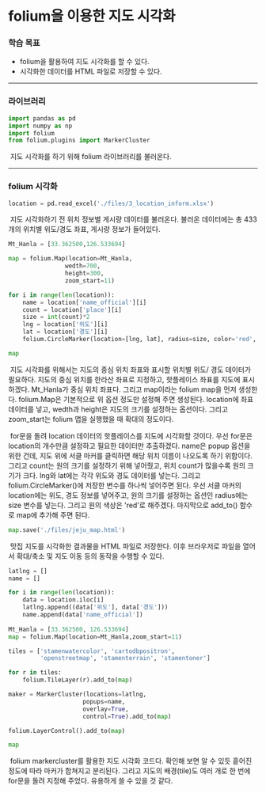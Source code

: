 # folium을 이용한 지도 시각화



### 학습 목표

- folium을 활용하여 지도 시각화를 할 수 있다.
- 시각화한 데이터를 HTML 파일로 저장할 수 있다.



---



### 라이브러리

```python
import pandas as pd
import numpy as np
import folium
from folium.plugins import MarkerCluster
```

​	지도 시각화를 하기 위해 folium 라이브러리를 불러온다.



---



### folium 시각화

```python
location = pd.read_excel('./files/3_location_inform.xlsx')
```

​	지도 시각화하기 전 위치 정보별 게시량 데이터를 불러온다. 불러온 데이터에는 총 433개의 위치별 위도/경도 좌표, 게시량 정보가 들어있다.



```python
Mt_Hanla = [33.362500,126.533694]

map = folium.Map(location=Mt_Hanla,
                wedth=700,
                height=300,
                zoom_start=11)

for i in range(len(location)):
    name = location['name_official'][i]
    count = location['place'][i]
    size = int(count)*2
    lng = location['위도'][i]
    lat = location['경도'][i]
    folium.CircleMarker(location=[lng, lat], radius=size, color='red', popup=name).add_to(map)

map
```

​	지도 시각화를 위해서는 지도의 중심 위치 좌표와 표시할 위치별 위도/ 경도 데이터가 필요하다. 지도의 중심 위치를 한라산 좌표로 지정하고, 핫플레이스 좌표를 지도에 표시하겠다. Mt_Hanla가 중심 위치 좌표다. 그리고 map이라는 folium map을 먼저 생성한다. folium.Map은 기본적으로 위 옵션 정도만 설정해 주면 생성된다. location에 좌표 데이터를 넣고, wedth과 height은 지도의 크기를 설정하는 옵션이다. 그리고 zoom_start는 folium 맵을 실행했을 때 확대의 정도이다.

​	for문을 돌려 location 데이터의 핫플레이스를 지도에 시각화할 것이다. 우선 for문은 location의 개수만큼 설정하고 필요한 데이터만 추출하겠다. name은 popup 옵션을 위한 건데, 지도 위에 서클 마커를 클릭하면 해당 위치 이름이 나오도록 하기 위함이다. 그리고 count는 원의 크기를 설정하기 위해 넣어줬고, 위치 count가 많을수록 원의 크기가 크다. lng와 lat에는 각각 위도와 경도 데이터를 넣는다. 그리고 folium.CircleMarker()에 저장한 변수를 하나씩 넣어주면 된다. 우선 서클 마커의 location에는 위도, 경도 정보를 넣어주고, 원의 크기를 설정하는 옵션인 radius에는 size 변수를 넣는다. 그리고 원의 색상은 'red'로 해주겠다. 마지막으로 add_to() 함수로 map에 추가해 주면 된다.



```python
map.save('./files/jeju_map.html')
```

​	맛집 지도를 시각화한 결과물을 HTML 파일로 저장한다. 이후 브라우저로 파일을 열어서 확대/축소 및 지도 이동 등의 동작을 수행할 수 있다.



```python
latlng = []
name = []

for i in range(len(location)):
    data = location.iloc[i]
    latlng.append((data['위도'], data['경도']))
    name.append(data['name_official'])
    
Mt_Hanla = [33.362500, 126.533694]
map = folium.Map(location=Mt_Hanla,zoom_start=11)

tiles = ['stamenwatercolor', 'cartodbpositron', 
         'openstreetmap', 'stamenterrain', 'stamentoner']

for r in tiles:
    folium.TileLayer(r).add_to(map)

maker = MarkerCluster(locations=latlng,
                     popups=name,
                     overlay=True,
                     control=True).add_to(map)

folium.LayerControl().add_to(map)

map
```

​	folium markercluster를 활용한 지도 시각화 코드다. 확인해 보면 알 수 있듯 흩어진 정도에 따라 마커가 합쳐지고 분리된다. 그리고 지도의 배경(tile)도 여러 개로 한 번에 for문을 돌려 지정해 주었다. 유용하게 쓸 수 있을 것 같다.

